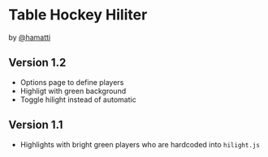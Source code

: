 # Table Hockey Hiliter

by [@hamatti](https://twitter.com/hamatti)

Version 1.2
--
* Options page to define players
* Highligt with green background
* Toggle hilight instead of automatic

Version 1.1
--

* Highlights with bright green players who are hardcoded into `hilight.js`
